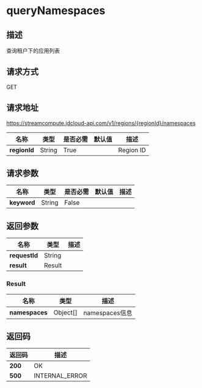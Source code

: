 # queryNamespaces


## 描述
查询租户下的应用列表

## 请求方式
GET

## 请求地址
https://streamcompute.jdcloud-api.com/v1/regions/{regionId}/namespaces

|名称|类型|是否必需|默认值|描述|
|---|---|---|---|---|
|**regionId**|String|True||Region ID|

## 请求参数
|名称|类型|是否必需|默认值|描述|
|---|---|---|---|---|
|**keyword**|String|False|||


## 返回参数
|名称|类型|描述|
|---|---|---|
|**requestId**|String||
|**result**|Result||


### Result
|名称|类型|描述|
|---|---|---|
|**namespaces**|Object[]|namespaces信息|

## 返回码
|返回码|描述|
|---|---|
|**200**|OK|
|**500**|INTERNAL_ERROR|
